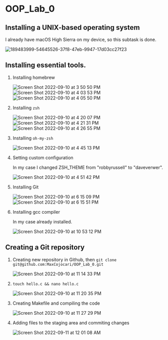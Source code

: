 # OOP_Lab_0

## Installing a UNIX-based operating system

I already have macOS High Sierra on my device, so this subtask is done.

![189483999-54645526-37f8-47eb-9947-17d03cc27f23](https://user-images.githubusercontent.com/92053176/189485847-6b266d3f-7eb2-4b2f-a54a-fa21b0a2f002.png)

## Installing essential tools.

1. Installing homebrew

    ![Screen Shot 2022-09-10 at 3 50 50 PM](https://user-images.githubusercontent.com/92053176/189485904-1ab19951-0b0d-46cd-8e85-4135e762e411.png)
    ![Screen Shot 2022-09-10 at 4 03 53 PM](https://user-images.githubusercontent.com/92053176/189485914-5b9c850e-5a0b-4c89-88b4-fa6d7e0266e2.png)
    ![Screen Shot 2022-09-10 at 4 05 50 PM](https://user-images.githubusercontent.com/92053176/189485933-847d6b82-e00c-4b66-85e6-5f62926277bb.png)

2. Installing `zsh`

    ![Screen Shot 2022-09-10 at 4 20 07 PM](https://user-images.githubusercontent.com/92053176/189485945-98278b0d-d9c1-4875-9563-b95ee0f67d50.png)
    ![Screen Shot 2022-09-10 at 4 21 31 PM](https://user-images.githubusercontent.com/92053176/189485979-8c0b464f-dd19-4d16-98c8-9ab85e05f274.png)
    ![Screen Shot 2022-09-10 at 4 26 55 PM](https://user-images.githubusercontent.com/92053176/189485994-5ff4e963-51a1-4b74-90ba-86313f7b705a.png)
    
3. Installing `oh-my-zsh`

    ![Screen Shot 2022-09-10 at 4 45 13 PM](https://user-images.githubusercontent.com/92053176/189486208-7d186740-c480-4c94-a675-a0ec185821c3.png)

4. Setting custom configuration

    In my case I changed ZSH_THEME from "robbyrussell" to "daveverwer".
    
    ![Screen Shot 2022-09-10 at 4 51 42 PM](https://user-images.githubusercontent.com/92053176/189486506-6105d61b-0606-40d5-9607-b9b6d1f4aaab.png)

5. Installing Git

    ![Screen Shot 2022-09-10 at 6 15 09 PM](https://user-images.githubusercontent.com/92053176/189489769-b3170cbb-e60b-4aa4-ba75-a0f958eea8b6.png)
    ![Screen Shot 2022-09-10 at 6 15 51 PM](https://user-images.githubusercontent.com/92053176/189489790-50f6510e-7393-41fa-b243-0b6971caf675.png)

6. Installing gcc compiler

    In my case already installed.
    
    ![Screen Shot 2022-09-10 at 10 53 12 PM](https://user-images.githubusercontent.com/92053176/189499758-d1f1e5da-0458-4ac3-823a-d82534b2a079.png)

## Creating a Git repository

1. Creating new repository in Github, then `git clone git@github.com:MaxCojocari/OOP_Lab_0.git`

    ![Screen Shot 2022-09-10 at 11 14 33 PM](https://user-images.githubusercontent.com/92053176/189500450-866623bc-af63-4902-9b10-72158b4b3ef7.png)

3. `touch hello.c && nano hello.c`

    ![Screen Shot 2022-09-10 at 11 20 35 PM](https://user-images.githubusercontent.com/92053176/189500532-8d374576-8c34-472f-be5e-ffa2b66cd801.png)

4. Creating Makefile and compiling the code

    ![Screen Shot 2022-09-10 at 11 27 29 PM](https://user-images.githubusercontent.com/92053176/189500726-11ca20c9-0264-4374-884e-6151ec0a964d.png)

5. Adding files to the staging area and commiting changes
    
    ![Screen Shot 2022-09-11 at 12 01 08 AM](https://user-images.githubusercontent.com/92053176/189501620-dbedf940-d211-4423-88d9-cd5698467204.png)



